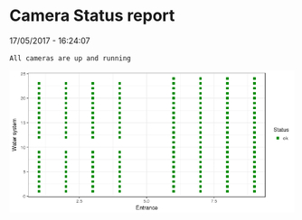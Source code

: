 Camera Status report
================
17/05/2017 - 16:24:07

    All cameras are up and running

![](camreport_files/figure-markdown_github/unnamed-chunk-2-1.png)
